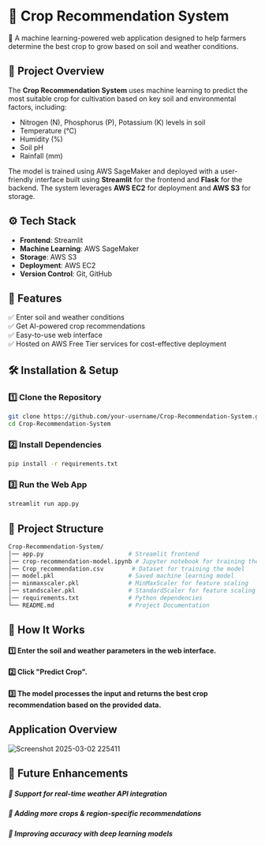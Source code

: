 # 🌱 Crop Recommendation System
🚜 A machine learning-powered web application designed to help farmers determine the best crop to grow based on soil and weather conditions.

## 📌 Project Overview
The **Crop Recommendation System** uses machine learning to predict the most suitable crop for cultivation based on key soil and environmental factors, including:

- Nitrogen (N), Phosphorus (P), Potassium (K) levels in soil
- Temperature (°C)
- Humidity (%)
- Soil pH
- Rainfall (mm)

The model is trained using AWS SageMaker and deployed with a user-friendly interface built using **Streamlit** for the frontend and **Flask** for the backend. The system leverages **AWS EC2** for deployment and **AWS S3** for storage.

## ⚙️ Tech Stack
- **Frontend**: Streamlit
- **Machine Learning**: AWS SageMaker
- **Storage**: AWS S3
- **Deployment**: AWS EC2
- **Version Control**: Git, GitHub

## 🚀 Features
✅ Enter soil and weather conditions  
✅ Get AI-powered crop recommendations  
✅ Easy-to-use web interface  
✅ Hosted on AWS Free Tier services for cost-effective deployment

## 🛠️ Installation & Setup

### 1️⃣ Clone the Repository
```bash
git clone https://github.com/your-username/Crop-Recommendation-System.git
cd Crop-Recommendation-System
```
### 2️⃣ Install Dependencies
```bash
pip install -r requirements.txt
```
### 3️⃣ Run the Web App
```bash
streamlit run app.py
```

## 📂 Project Structure
```bash
Crop-Recommendation-System/
│── app.py                        # Streamlit frontend
│── crop-recommendation-model.ipynb # Jupyter notebook for training the model
│── Crop_recommendation.csv        # Dataset for training the model
│── model.pkl                     # Saved machine learning model
│── minmaxscaler.pkl              # MinMaxScaler for feature scaling
│── standscaler.pkl               # StandardScaler for feature scaling
│── requirements.txt              # Python dependencies
└── README.md                     # Project Documentation


```
## 🎯 How It Works
#### 1️⃣ Enter the soil and weather parameters in the web interface.
#### 2️⃣ Click "Predict Crop".
#### 3️⃣ The model processes the input and returns the best crop recommendation based on the provided data.

## Application Overview
![Screenshot 2025-03-02 225411](https://github.com/user-attachments/assets/c3f28cf6-47fd-465c-9fec-f1de9d36d6fd)

## 📌 Future Enhancements
##### 🔹 Support for real-time weather API integration
##### 🔹 Adding more crops & region-specific recommendations
##### 🔹 Improving accuracy with deep learning models

